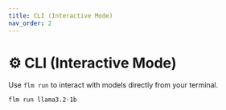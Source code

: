 ```yaml
---
title: CLI (Interactive Mode)
nav_order: 2
---
```


# ⚙️ CLI (Interactive Mode)

Use `flm run` to interact with models directly from your terminal.

```bash
flm run llama3.2-1b
